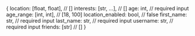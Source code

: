 {
    location: [float, float], // []
    interests: [str, ...], // []
    age: int, // required input
    age_range: [int, int], // [18, 100]
    location_enabled: bool, // false
    first_name: str, // required input
    last_name: str, // required input
    username: str, // required input
    friends: [str] // []
}